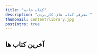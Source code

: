 ```yaml
---
title: "کتاب خانه"
description: "معرفی کتاب های کاربردی "
thumbnail: content/library.jpg
postIntro: true
---
```


## آخرین کتاب ها

<PostArchives category="books"/>
